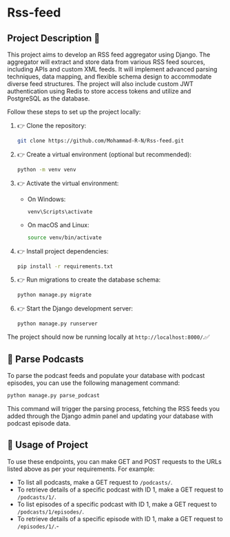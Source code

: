 # Rss-feed
## Project Description 📢

This project aims to develop an RSS feed aggregator using Django. The aggregator will extract and store data from various RSS feed sources, including APIs and custom XML feeds. It will implement advanced parsing techniques, data mapping, and flexible schema design to accommodate diverse feed structures. The project will also include custom JWT authentication using Redis to store access tokens and utilize and PostgreSQL as the database.

Follow these steps to set up the project locally:

1. 👉 Clone the repository:

   ```bash
   git clone https://github.com/Mohammad-R-N/Rss-feed.git
   ```

2. 👉 Create a virtual environment (optional but recommended):

   ```bash
   python -m venv venv
   ```

3. 👉 Activate the virtual environment:

   - On Windows:

     ```bash
     venv\Scripts\activate
     ```

   - On macOS and Linux:

     ```bash
     source venv/bin/activate
     ```

4. 👉 Install project dependencies:

   ```bash
   pip install -r requirements.txt
   ```

5. 👉 Run migrations to create the database schema:

   ```bash
   python manage.py migrate
   ```

6. 👉 Start the Django development server:

   ```bash
   python manage.py runserver
   ```

The project should now be running locally at `http://localhost:8000/`.✅


## 🌟 Parse Podcasts

To parse the podcast feeds and populate your database with podcast episodes, you can use the following management command:

```bash
python manage.py parse_podcast
```

This command will trigger the parsing process, fetching the RSS feeds you added through the Django admin panel and updating your database with podcast episode data.


## 🎁 Usage of Project

To use these endpoints, you can make GET and POST requests to the URLs listed above as per your requirements. For example:

- To list all podcasts, make a GET request to `/podcasts/`.
- To retrieve details of a specific podcast with ID 1, make a GET request to `/podcasts/1/`.
- To list episodes of a specific podcast with ID 1, make a GET request to `/podcasts/1/episodes/`.
- To retrieve details of a specific episode with ID 1, make a GET request to `/episodes/1/`.-